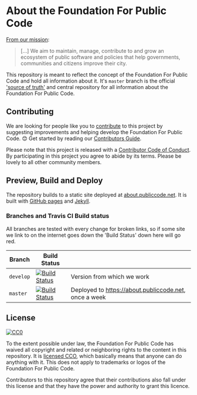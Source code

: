 # About the Foundation For Public Code

[From our mission](mission/index.md):

> [...] We aim to maintain, manage, contribute to and grow an ecosystem of public software and policies that help governments, communities and citizens improve their city.

This repository is meant to reflect the concept of the Foundation For Public Code and hold all information about it.
It's `master` branch is the official ['source of truth'](GOVERNANCE.md) and central repository for all information about the Foundation For Public Code.

## Contributing

We are looking for people like you to [contribute](CONTRIBUTING.md) to this project by suggesting improvements and helping develop the Foundation For Public Code. 😊 Get started by reading our [Contributors Guide](CONTRIBUTING.md).

Please note that this project is released with a [Contributor Code of Conduct](CODE_OF_CONDUCT.md). By participating in this project you agree to abide by its terms. Please be lovely to all other community members.

## Preview, Build and Deploy

The repository builds to a static site deployed at [about.publiccode.net](https://about.publiccode.net/). It is built with [GitHub pages](https://pages.github.com) and [Jekyll](https://jekyllrb.com/).

### Branches and Travis CI Build status

All branches are tested with every change for broken links, so if some site we link to on the internet goes down the 'Build Status' down here will go red.

| Branch | Build Status | |
|----|----|----|
| `develop` | [![Build Status](https://travis-ci.org/publiccodenet/about.svg?branch=develop)](https://travis-ci.org/publiccodenet/about/branches) | Version from which we work |
| `master` | [![Build Status](https://travis-ci.org/publiccodenet/about.svg?branch=master)](https://travis-ci.org/publiccodenet/about/branches) | Deployed to <https://about.publiccode.net>, once a week |

## License

[![CC0](https://licensebuttons.net/p/zero/1.0/88x31.png)](https://creativecommons.org/publicdomain/zero/1.0/)

To the extent possible under law, the Foundation For Public Code has waived all copyright and related or neighboring rights to the content in this repository. It is [licensed CCO](https://creativecommons.org/publicdomain/zero/1.0/), which basically means that anyone can do anything with it. This does not apply to trademarks or logos of the Foundation For Public Code.

Contributors to this repository agree that their contributions also fall under this license and that they have the power and authority to grant this licence.
